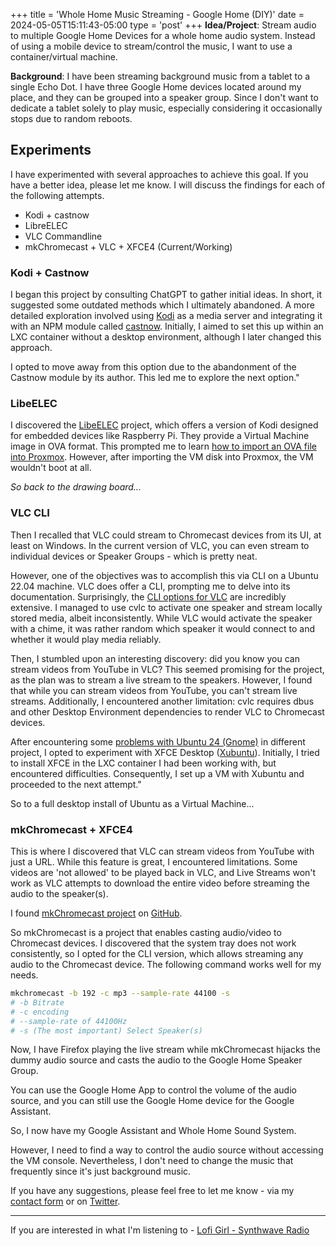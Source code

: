 +++
title = 'Whole Home Music Streaming - Google Home (DIY)'
date = 2024-05-05T15:11:43-05:00
type = 'post'
+++
**Idea/Project**: Stream audio to multiple Google Home Devices for a whole home audio system. Instead of using a mobile device to stream/control the music, I want to use a container/virtual machine. 

**Background**: I have been streaming background music from a tablet to a single Echo Dot. I have three Google Home devices located around my place, and they can be grouped into a speaker group. Since I don't want to dedicate a tablet solely to play music, especially considering it occasionally stops due to random reboots.

## Experiments

I have experimented with several approaches to achieve this goal. If you have a better idea, please let me know. I will discuss the findings for each of the following attempts.

* Kodi + castnow
* LibreELEC
* VLC Commandline
* mkChromecast + VLC + XFCE4 (Current/Working)

### Kodi + Castnow

I began this project by consulting ChatGPT to gather initial ideas. In short, it suggested some outdated methods which I ultimately abandoned. A more detailed exploration involved using [Kodi](https://kodi.tv) as a media server and integrating it with an NPM module called [castnow](https://github.com/xat/castnow). Initially, I aimed to set this up within an LXC container without a desktop environment, although I later changed this approach.

I opted to move away from this option due to the abandonment of the Castnow module by its author. This led me to explore the next option."

### LibeELEC

I discovered the [LibeELEC](https://libreelec.tv/) project, which offers a version of Kodi designed for embedded devices like Raspberry Pi. They provide a Virtual Machine image in OVA format. This prompted me to learn [how to import an OVA file into Proxmox](/post/import-ova-to-proxmox/). However, after importing the VM disk into Proxmox, the VM wouldn't boot at all.

_So back to the drawing board..._

### VLC CLI

Then I recalled that VLC could stream to Chromecast devices from its UI, at least on Windows. In the current version of VLC, you can even stream to individual devices or Speaker Groups - which is pretty neat.

However, one of the objectives was to accomplish this via CLI on a Ubuntu 22.04 machine. VLC does offer a CLI, prompting me to delve into its documentation. Surprisingly, the [CLI options for VLC](https://wiki.videolan.org/VLC_command-line_help/) are incredibly extensive. I managed to use cvlc to activate one speaker and stream locally stored media, albeit inconsistently. While VLC would activate the speaker with a chime, it was rather random which speaker it would connect to and whether it would play media reliably.

Then, I stumbled upon an interesting discovery: did you know you can stream videos from YouTube in VLC? This seemed promising for the project, as the plan was to stream a live stream to the speakers. However, I found that while you can stream videos from YouTube, you can't stream live streams. Additionally, I encountered another limitation: cvlc requires dbus and other Desktop Environment dependencies to render VLC to Chromecast devices.

After encountering some [problems with Ubuntu 24 (Gnome)](/post/ubuntu-24-04-first-look/) in different project, I opted to experiment with XFCE Desktop ([Xubuntu](https://xubuntu.org/)). Initially, I tried to install XFCE in the LXC container I had been working with, but encountered difficulties. Consequently, I set up a VM with Xubuntu and proceeded to the next attempt."

So to a full desktop install of Ubuntu as a Virtual Machine...

### mkChromecast + XFCE4

This is where I discovered that VLC can stream videos from YouTube with just a URL. While this feature is great, I encountered limitations. Some videos are 'not allowed' to be played back in VLC, and Live Streams won't work as VLC attempts to download the entire video before streaming the audio to the speaker(s).

I found [mkChromecast project](https://mkchromecast.com/) on [GitHub](https://github.com/muammar/mkchromecast).

So mkChromecast is a project that enables casting audio/video to Chromecast devices. I discovered that the system tray does not work consistently, so I opted for the CLI version, which allows streaming any audio to the Chromecast device. The following command works well for my needs.

```bash
mkchromecast -b 192 -c mp3 --sample-rate 44100 -s
# -b Bitrate
# -c encoding
# --sample-rate of 44100Hz
# -s (The most important) Select Speaker(s)
```

Now, I have Firefox playing the live stream while mkChromecast hijacks the dummy audio source and casts the audio to the Google Home Speaker Group.

You can use the Google Home App to control the volume of the audio source, and you can still use the Google Home device for the Google Assistant.

So, I now have my Google Assistant and Whole Home Sound System.

However, I need to find a way to control the audio source without accessing the VM console. Nevertheless, I don't need to change the music that frequently since it's just background music.

If you have any suggestions, please feel free to let me know - via my [contact form](https://mad9scientist.com/contact/) or on [Twitter](https://twitter.com/mad9scientist).

----

If you are interested in what I'm listening to - [Lofi Girl - Synthwave Radio](https://youtu.be/4xDzrJKXOOY)